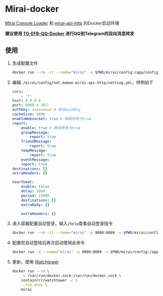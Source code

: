 # Mirai-docker

[Mirai Console Loader](https://github.com/iTXTech/mirai-console-loader) 和 [mirai-api-http](https://github.com/project-mirai/mirai-api-http) 的Docker启动环境

**建议使用 [TG-EFB-QQ-Docker](https://github.com/xzsk2/TG-EFB-QQ-Docker) 进行QQ到Telegram的双向消息转发**

## 使用

1. 生成配置文件

    ```bash
    docker run --rm -it --name="mirai" -v $PWD/mirai/config:/app/config xzsk2/mirai-docker:latest
    ```

2. 编辑`./mirai/config/net.mamoe.mirai-api-http/setting.yml`，样例如下

    ```yaml
    cors: 
        - '*'
    host: 0.0.0.0
    port: 8080 # 端口
    authKey: xxxxxxxxx # 修改authKey
    cacheSize: 4096
    enableWebsocket: true # 确保修改为true
    report: 
        enable: true # 确保修改为true
        groupMessage: 
            report: true
        friendMessage: 
            report: true
        tempMessage: 
            report: true
        eventMessage: 
        report: true
    destinations: []
    extraHeaders: {}

    heartbeat: 
        enable: false
        delay: 1000
        period: 15000
        destinations: []
        extraBody: {}

        extraHeaders: {}

    ```

3. 进入容器配置自动登录，输入`/help`查看自动登录指令

    ```bash
    docker run --rm -it --name="mirai" -p 8080:8080 -v $PWD/mirai/config:/app/config xzsk2/mirai-docker:latest
    ```

4. 配置完自动登陆后再次启动使用此命令

    ```bash
    docker run -d --name="mirai" -p 8080:8080 -v $PWD/mirai/config:/app/config xzsk2/mirai-docker:latest
    ```

5. 更新，使用 [Watchtower](https://github.com/containrrr/watchtower)

    ```bash
    docker run --rm \
        -v /var/run/docker.sock:/var/run/docker.sock \
        containrrr/watchtower -c \
        --run-once \
        mirai
    ```
